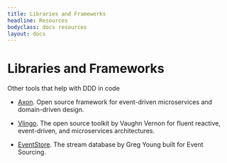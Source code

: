 ```yaml
---
title: Libraries and Frameworks
headline: Resources
bodyclass: docs resources
layout: docs
---
```


# Libraries and Frameworks

<p class="lead">Other tools that help with DDD in code</p>

- [Axon](https://axoniq.io/).
Open source framework for event-driven microservices and domain-driven design.

- [Vlingo](https://vlingo.io/).
The open source toolkit by Vaughn Vernon for fluent reactive, event-driven, 
and microservices architectures.

- [EventStore](https://eventstore.com/).
The stream database by Greg Young built for Event Sourcing.
